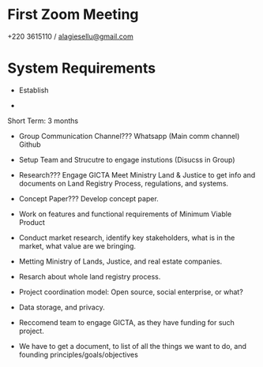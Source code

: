 # First Zoom Meeting

+220 3615110 / alagiesellu@gmail.com

# System Requirements
- Establish 

- 

Short Term: 3 months

- Group Communication Channel??? 
  Whatsapp (Main comm channel)
  Github
  
- Setup Team and Strucutre to engage instutions (Disucss in Group)

- Research???
  Engage GICTA
  Meet Ministry Land & Justice to get info and documents on Land Registry 
    Process, regulations, and systems.

- Concept Paper???
  Develop concept paper.


- Work on features and functional requirements of Minimum Viable Product
- Conduct market research, identify key stakeholders, what is in the market, what value are we bringing.
- Metting Ministry of Lands, Justice, and real estate companies.
- Resarch about whole land registry process.
- Project coordination model: Open source, social enterprise, or what?
- Data storage, and privacy.
- Reccomend team to engage GICTA, as they have funding for such project.
- We have to get a document, to list of all the things we want to do, and founding principles/goals/objectives
